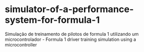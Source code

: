 # simulator-of-a-performance-system-for-formula-1
Simulação de treinamento de pilotos de formula 1 utilizando um microcontrolador - Formula 1 driver training simulation using a microcontroller
